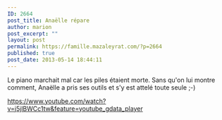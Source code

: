 ```yaml
---
ID: 2664
post_title: Anaëlle répare
author: marion
post_excerpt: ""
layout: post
permalink: https://famille.mazaleyrat.com/?p=2664
published: true
post_date: 2013-05-14 18:44:11
---
```

Le piano marchait mal car les piles étaient morte. Sans qu'on lui montre comment, Anaëlle a pris ses outils et s'y est attelé toute seule ;-)

https://www.youtube.com/watch?v=j5jlBWCc1tw&feature=youtube_gdata_player